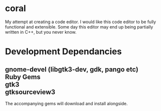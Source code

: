 coral
=====

My attempt at creating a code editor. I would like this code editor to be fully functional and extensible. Some day this editor may end up being partially written in C++, but you never know.

Development Dependancies
========================
gnome-devel (libgtk3-dev, gdk, pango etc)<br/>Ruby Gems<br/>gtk3<br/>gtksourceview3
-----------------
The accompanying gems will download and install alongside.

